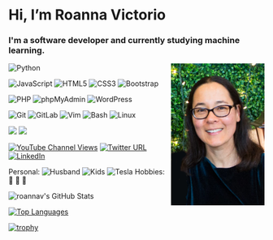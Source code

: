 # Hi, I’m Roanna Victorio
<h3>I'm a software developer and currently studying machine learning.</h3>
<img align="right" height="280" alt="Roanna Victorio headshot" src="img/Roanna_headshot.png">

![Python](https://img.shields.io/badge/-Python-14354C?style=flat-square&logo=python&logoColor=white)

![JavaScript](https://img.shields.io/badge/-JavaScript-F7DF1E?style=flat-square&logo=javascript&logoColor=black)
![HTML5](https://img.shields.io/badge/-HTML5-E44D27?style=flat-square&logo=html5&logoColor=white)
![CSS3](https://img.shields.io/badge/-CSS3-1572B6?style=flat-square&logo=css3&logoColor=white)
![Bootstrap](https://img.shields.io/badge/-Bootstrap-7952B3?style=flat-square&logo=bootstrap&logoColor=white)

![PHP](https://img.shields.io/badge/-PHP-777BB4?style=flat-square&logo=php&logoColor=white)
![phpMyAdmin](https://img.shields.io/badge/-phpMyAdmin-6C78AF?style=flat-square&logo=phpmyadmin&logoColor=white)
![WordPress](https://img.shields.io/badge/-WordPress-21759B?style=flat-square&logo=wordpress&logoColor=white)

![Git](https://img.shields.io/badge/-Git-F05032?style=flat-square&logo=git&logoColor=white)
![GitLab](https://img.shields.io/badge/-GitLab-FCA121?style=flat-square&logo=gitlab&logoColor=white)
![Vim](https://img.shields.io/badge/-Vim-019733?style=flat-square&logo=vim&logoColor=white)
![Bash](https://img.shields.io/badge/-Bash-4EAA25?style=flat-square&logo=gnubash&logoColor=white)
![Linux](https://img.shields.io/badge/-Linux-FCC624?style=flat-square&logo=linux&logoColor=black)

[![](https://img.shields.io/website?color=007ACC&style=flat-square&up_message=satcrunch.com&url=https%3A%2F%2Fsatcrunch.com)](https://satcrunch.com)
[![](https://img.shields.io/website?color=007ACC&style=flat-square&up_message=roannav.com&url=https%3A%2F%2Froannav.com)](https://roannav.com)

[![YouTube Channel Views](https://img.shields.io/youtube/channel/views/UCwDTx4_WynQ3ewL8olc7nkg?label=Rose%20Code%20Views&style=social)](https://www.youtube.com/channel/UCwDTx4_WynQ3ewL8olc7nkg)
[![Twitter URL](https://img.shields.io/twitter/url?label=%40roannav&style=social&url=https%3A%2F%2Ftwitter.com%2Froannav)](https://twitter.com/roannav)
[![LinkedIn](https://img.shields.io/badge/Roanna%20Victorio--0A66C2?style=social&logo=linkedin&logoColor=0A66C2)](https://www.linkedin.com/in/roanna-victorio-264b1181)

Personal: ![Husband](https://img.shields.io/badge/Husband-1-orange?style=flat-square&logo=Jenkins&logoColor=white)
![Kids](https://img.shields.io/badge/Kids-2-yellow?style=flat-square&logo=editorconfig&logoColor=white)
![Tesla](https://img.shields.io/badge/Tesla-0-CC0000?style=flat-square&logo=tesla&logoColor=white)
Hobbies: :seedling: :hibiscus: :runner: 

![roannav's GitHub Stats](https://github-readme-stats.vercel.app/api?username=roannav&count_private=true&include_all_commits=true&custom_title=My%20GitHub%20Stats&bg_color=10,FFFFFF,AAAAFF)
<!-- ranks are S+ (top 1%), S (top 25%), A++ (top 45%), A+ (top 60%), and B+ (everyone) -->
[![Top Languages](https://github-readme-stats.vercel.app/api/top-langs/?username=roannav&hide=html&langs_count=10&layout=compact&custom_title=My%20Top%20Languages&bg_color=10,FFFFFF,CACAFF)](https://github.com/roannav/github-readme-stats)

[![trophy](https://github-profile-trophy.vercel.app/?username=roannav&no-bg=true&no-frame=true&column=7)](https://github.com/ryo-ma/github-profile-trophy)


<!--
roannav/roannav is a ✨ special ✨ repository because its `README.md` (this file) appears on my GitHub profile.

- 👀 I’m interested in ...
- 💞️ I’m looking to collaborate on ...
- 📫 How to reach me ...
- 👋 
:running:

-------------------------------------------------------------------
Alternate shield styles:

[![LinkedIn](https://img.shields.io/badge/Roanna%20Victorio--0A66C2?style=social&logo=linkedin&logoColor=0A66C2)](https://www.linkedin.com/in/roanna-victorio-264b1181)

![LinkedIn](https://img.shields.io/badge/LinkedIn-0077B5?style=for-the-badge&logo=linkedin&logoColor=white)

 [![LinkedIn](https://img.shields.io/badge/Roanna%20Victorio--0A66C2?style=flat-square&logo=linkedin&logoColor=white)](https://www.linkedin.com/in/roanna-victorio-264b1181)

-------------------------------------------------------------------
Fun icons from https://simpleicons.org/
Handshake
MailChimp
EditorConfig
Exercism
foodpanda
lemmy
podman  3 seals

gunicorn
org

Jenkins
KingstonTechnology
maxplanckgesellschaft
-->
